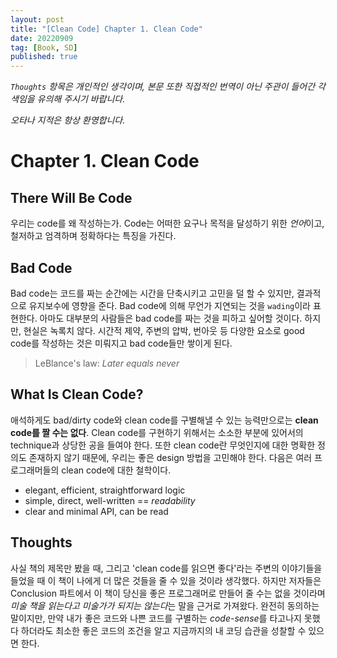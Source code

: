 ```yaml
---
layout: post
title: "[Clean Code] Chapter 1. Clean Code"
date: 20220909
tag: [Book, SD]
published: true
---
```

*`Thoughts` 항목은 개인적인 생각이며, 본문 또한 직접적인 번역이 아닌 주관이 들어간 각색임을 유의해 주시기 바랍니다.*

*오타나 지적은 항상 환영합니다.*

# Chapter 1. Clean Code

## There Will Be Code
우리는 code를 왜 작성하는가. Code는 어떠한 요구나 목적을 달성하기 위한 *언어*이고, 철저하고 엄격하며 정확하다는 특징을 가진다.

## Bad Code
Bad code는 코드를 짜는 순간에는 시간을 단축시키고 고민을 덜 할 수 있지만, 결과적으로 유지보수에 영향을 준다. Bad code에 의해 무언가 지연되는 것을 `wading`이라 표현한다. 아마도 대부분의 사람들은 bad code를 짜는 것을 피하고 싶어할 것이다. 하지만, 현실은 녹록치 않다. 시간적 제약, 주변의 압박, 번아웃 등 다양한 요소로 good code를 작성하는 것은 미뤄지고 bad code들만 쌓이게 된다. 

> LeBlance's law: *Later equals never*

## What Is Clean Code?
애석하게도 bad/dirty code와 clean code를 구별해낼 수 있는 능력만으로는 **clean code를 짤 수는 없다**. Clean code를 구현하기 위해서는 소소한 부분에 있어서의 technique과 상당한 공을 들여야 한다. 또한 clean code란 무엇인지에 대한 명확한 정의도 존재하지 않기 때문에, 우리는 좋은 design 방법을 고민해야 한다. 다음은 여러 프로그래머들의 clean code에 대한 철학이다.

- elegant, efficient, straightforward logic 
- simple, direct, well-written == *readability*
- clear and minimal API, can be read

## Thoughts
사실 책의 제목만 봤을 때, 그리고 'clean code를 읽으면 좋다'라는 주변의 이야기들을 들었을 때 이 책이 나에게 더 많은 것들을 줄 수 있을 것이라 생각했다. 하지만 저자들은 Conclusion 파트에서 이 책이 당신을 좋은 프로그래머로 만들어 줄 수는 없을 것이라며 *미술 책을 읽는다고 미술가가 되지는 않는다*는 말을 근거로 가져왔다. 완전히 동의하는 말이지만, 만약 내가 좋은 코드와 나쁜 코드를 구별하는 *code-sense*를 타고나지 못했다 하더라도 최소한 좋은 코드의 조건을 알고 지금까지의 내 코딩 습관을 성찰할 수 있으면 한다.